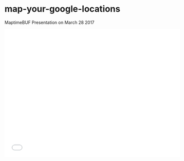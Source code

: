 # map-your-google-locations
MaptimeBUF Presentation on March 28 2017

<iframe src="//slides.com/rtbigdata/mongoleaflet/embed" width="576" height="420" scrolling="no" frameborder="0" webkitallowfullscreen mozallowfullscreen allowfullscreen></iframe>
